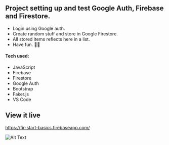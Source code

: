 ## Project setting up and test Google Auth, Firebase and Firestore.

* Login using Google auth.
* Create random stuff and store in Google Firestore.
* All stored items reflects here in a list.
* Have fun. 🍹😄


#### Tech used: 
- JavaScript
- Firebase
- Firestore
- Google Auth
- Bootstrap
- Faker.js
- VS Code


## View it live
https://fir-start-basics.firebaseapp.com/

![Alt Text](https://media.giphy.com/media/11sBLVxNs7v6WA/giphy.gif)